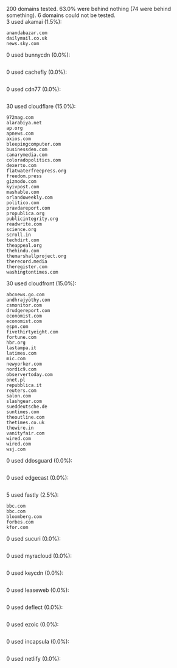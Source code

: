 200 domains tested. 63.0% were behind nothing (74 were behind something). 6 domains could not be tested.<br>
3 used akamai (1.5%):
```
anandabazar.com
dailymail.co.uk
news.sky.com
```

0 used bunnycdn (0.0%):
```

```

0 used cachefly (0.0%):
```

```

0 used cdn77 (0.0%):
```

```

30 used cloudflare (15.0%):
```
972mag.com
alarabiya.net
ap.org
apnews.com
axios.com
bleepingcomputer.com
businessden.com
canarymedia.com
coloradopolitics.com
dexerto.com
flatwaterfreepress.org
freedom.press
gizmodo.com
kyivpost.com
mashable.com
orlandoweekly.com
politico.com
pravdareport.com
propublica.org
publicintegrity.org
readwrite.com
science.org
scroll.in
techdirt.com
theappeal.org
thehindu.com
themarshallproject.org
therecord.media
theregister.com
washingtontimes.com
```

30 used cloudfront (15.0%):
```
abcnews.go.com
andhrajyothy.com
csmonitor.com
drudgereport.com
economist.com
economist.com
espn.com
fivethirtyeight.com
fortune.com
hbr.org
lastampa.it
latimes.com
mic.com
newyorker.com
nordic9.com
observertoday.com
onet.pl
repubblica.it
reuters.com
salon.com
slashgear.com
sueddeutsche.de
suntimes.com
theoutline.com
thetimes.co.uk
thewire.in
vanityfair.com
wired.com
wired.com
wsj.com
```

0 used ddosguard (0.0%):
```

```

0 used edgecast (0.0%):
```

```

5 used fastly (2.5%):
```
bbc.com
bbc.com
bloomberg.com
forbes.com
kfor.com
```

0 used sucuri (0.0%):
```

```

0 used myracloud (0.0%):
```

```

0 used keycdn (0.0%):
```

```

0 used leaseweb (0.0%):
```

```

0 used deflect (0.0%):
```

```

0 used ezoic (0.0%):
```

```

0 used incapsula (0.0%):
```

```

0 used netlify (0.0%):
```

```

